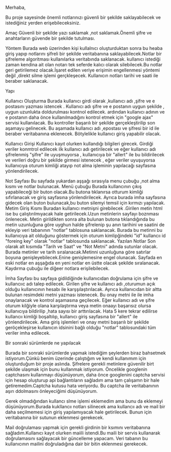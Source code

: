 Merhaba,


Bu proje sayesinde önemli notlarınızı güvenli bir şekilde saklayabilecek ve istediğiniz yerden erişebileceksiniz.

Amaç
Güvenli bir şekilde yazı saklamak ,not saklamak.Önemli şifre ve anahtarların güvende bir şekilde tutulması.

Yöntem 
Burada web üzerinden kişi kullalnıcı oluşturduktan sonra bu heaba giriş yapıp notlarını şifreli bir şekilde veritabanına saklayabilecek.Notlar bir şifreleme algoritması kullanılarka veritabında saklanacak.
kullanıcı istediği zaman kendina ait olan notarı tek seferde kalıcı olarak silebilecek.Bu  notlar geri getirilemez olacak.İşaret edilen veriye erişimin engellenmesi yöntemi değil ,direkt silme işlemi gerçkleşecek.
Kullanıcın notları tarihi ve saati ile beraber saklanacak.

Yapı


Kullanıcı Oluşturma
Burada kullanıcı girdi olarak ,kullanıcı adı ,şifre ve e postasını yazması istencek .
Kullanıcı adı şifre ve e postanın uygun şekilde , uygun uzunlukta doldurulması kontrıol edilecek.
ardından kullanıcı adının ve e postanın daha önce kullanılmadığını kontrol etmek için "google ajax" servisi kullanılacak.
Bu kontroller başarılı bir şekilde gerçekleştirilip son aşamayu gelinecek.
Bu aşamada kullanıcı adı ,epostası ve şifresi bir id ile beraber veritabanına eklenecek.
Bötylelikle kullanıcı giriş yapabilir olacak.


Kullanıcı Girişi
Kullanıcı kayıt olurken kullandığı bilgileri girecek.
Girdiği veriler konmtrol edilecek ilk kullanıcı adı getirilecek ve eğer kullanıcı adı şifrelenmiş "şifre" ile uyuşmuyorsa ,
kullanıcıya bir "allert" ile bu bildirilecek ve verileri doğru bir şekilde girmesi istenecek ,
eğer veriler uyuşuyorsa kullanıcıya oturum kimliği atayıp not alma işleminin yapılacağı sayfasına yönlendirilecek.


Not Sayfası
Bu sayfada yukardan aşşağı sırasıyla menu çubuğu ,not alma kısmı ve notlar bulunacak.
 Menü çubuğu
  Burada kullancının çıkış yapabileceği bir buton olacak.Bu butona tıklanırsa otturum kimliği sıfırlanacak ve giriş sayfasına yönlendirilecek.
  Ayrıca burada imha sayfasına gidecek olan buton bulunacak,bu buton silemyi temsil için kırmızı yapılacak.
 Metim Giriş Kısmı
  Buradan kullanıcı metnişni girebilecek .Girilen metin html ise bu çalıştırılmıyacak hale getirilecek.Uzun metinlerin sayfayı boznması önlenecek.
  Metin girildikten sonra alta bulunan butona tıklandığında bu metin uzunluğuna göre uyghun halde şifrelenip şu anın tarihini ve saatini de ekleyip veri tabanının "notlar" tablosuna saklanacak.
  Burada bu metinni bu kullanıcıya ait olduğunu göstermek için oturum kimlipğindeki "id" kullancıı id "foreing key" olarak "notlar" tablosunda saklanacak.
 Yazılan Notlar
  Son olarak alt kısımda "Tarih ve Saat" ve "Not Metni" adında sutunlar olacak.
  Burada metinler ve tarih sıralanacak.Metinni uzunluğuna göre satırlar boyuna genişleyebilecek.Enine genişlemesine engel olunacak.
  Sayfada en eski notlar en aşşağıda en yeni notlar en üstte olacak şekilde sıralanacak.
  Kaydırma çubuğu ile diğeer notlara erişilebilecek.

  
İmha Sayfası
bu sayfaya gidildiğinde kullanıcıdan doğrulama için şifre ve kullancııc adı talep edilecek.
Girilen şifre ve kullanıcı adı ,oturumun açık olduğu kullanıcının hesabı ile karşşılaştırılacak.
Ayrıca kullanıcıdan bir altta bulunan resimdeki metni yazması istenecek.
Bu onay metni ile ile imha onaylanacak ve kontrol aşamasına geçilecek.
Eğer kullanıcı adı ve şifre oturum kilğiyle olana karşılaştırma veya metin onaayı başarısız olursa kullanıcıya bildirilip ,hata sayısı bir arttırılacak.
Hata 5 kere tekrar edilirse kullancıı kimliği boşaltılıp, kullanıcı giriş sayfasına bir "allert" ile yönlendirilecek.
Ama giriş işlemleri ve onay metni başarılı bir şekilde geröçekleşirse kullanıcın idsinini bağlı olduğu "notlar" tablosundaki tüm veriler imha edilecek.

Bir sonraki sürümlerde ne yapılacak

Burada bir sonraki sürümlerde yapmak istediğim şeylerden biraz bahsetmek istiyorum.Çünkü benim üzerinde çalıştığım ve kendi kullanımım için oluşturduğum bir proje aslında.
Şifrelere gerekli metinlere güvenilir birt şekilde ulaşmak için bunu kullanmak istiyorum.
Öncelikle googlenin captchasını kullanmayı düşünüyorum, daha önce googlenini captcha servisi için hesap oluşturup api bağlantıların sağladım ama tam çalışamn bir hale getiremedim.Captcha kutusu hata veriyordu.
Bu captcha ile veritabanının aşırı ddolmasını önleyeciğimi düşünüyorum.

Gerek olmadığından kullancı slme işlemi eklemedim ama bunu da eklemeyi düşünüyorum.Burada kukllancıı notları silinecek ama kullancıı adı ve mail bir daha seçilmemesi için giriş yapılamıyacak hale getirilecek.
Bunun için veritabanına bir sutunun eklenmesi gerekecek.

Mail doğrulaması yapmak için gerekli girdinin bir ksımını veritabanına sağladım.Kullanıcı kayıt olurken maiili istendi.Bu maili bir servis kullanarak doğrulamasını sağlayacak bir güncelleme yapacam.
Veri tabanın bu kullanıcının mailini doğruladığına dair bir bitin eklenmesi gerekecek.
